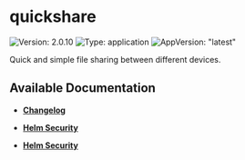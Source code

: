 # quickshare

![Version: 2.0.10](https://img.shields.io/badge/Version-2.0.10-informational?style=flat-square) ![Type: application](https://img.shields.io/badge/Type-application-informational?style=flat-square) ![AppVersion: "latest"](https://img.shields.io/badge/AppVersion-"latest"-informational?style=flat-square)

Quick and simple file sharing between different devices.

## Available Documentation

- [**Changelog**](CHANGELOG)

- [**Helm Security**](container-security)

- [**Helm Security**](helm-security)

